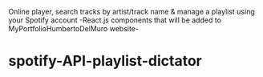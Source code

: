 Online player, search tracks by artist/track name & manage a playlist using your Spotify account 
-React.js components that will be added to MyPortfolioHumbertoDelMuro website-
# spotify-API-playlist-dictator
